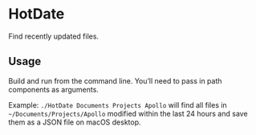 # HotDate

Find recently updated files.

## Usage

Build and run from the command line. You’ll need to pass in path components as arguments.

Example: `./HotDate Documents Projects Apollo` will find all files in `~/Documents/Projects/Apollo` modified within the last 24 hours and save them as a JSON file on macOS desktop.
